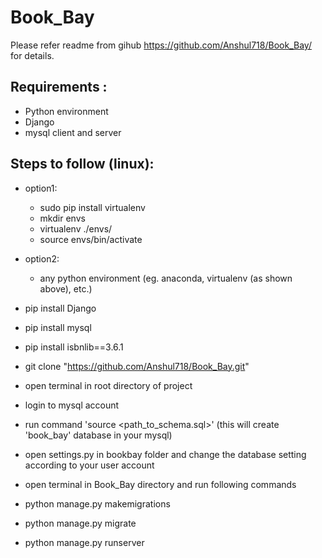 # Book_Bay

Please refer readme from gihub https://github.com/Anshul718/Book_Bay/ for details.

## Requirements :
   * Python environment
   * Django
   * mysql client and server

## Steps to follow (linux):
  * option1:
    * sudo pip install virtualenv
    * mkdir envs
    * virtualenv ./envs/
    * source envs/bin/activate
  * option2:
    * any python environment (eg. anaconda, virtualenv (as shown above), etc.)
    
  * pip install Django
  * pip install mysql
  * pip install isbnlib==3.6.1
  * git clone "https://github.com/Anshul718/Book_Bay.git"
  * open terminal in root directory of project
  * login to mysql account
  * run command 'source <path_to_schema.sql>' (this will create 'book_bay' database in your mysql)
  * open settings.py in bookbay folder and change the database setting according to your user account
  * open terminal in Book_Bay directory and run following commands
  * python manage.py makemigrations
  * python manage.py migrate
  * python manage.py runserver
